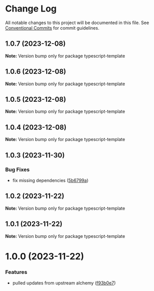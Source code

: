 # Change Log

All notable changes to this project will be documented in this file.
See [Conventional Commits](https://conventionalcommits.org) for commit guidelines.

## 1.0.7 (2023-12-08)

**Note:** Version bump only for package typescript-template

## 1.0.6 (2023-12-08)

**Note:** Version bump only for package typescript-template

## 1.0.5 (2023-12-08)

**Note:** Version bump only for package typescript-template

## 1.0.4 (2023-12-08)

**Note:** Version bump only for package typescript-template

## 1.0.3 (2023-11-30)

### Bug Fixes

- fix missing dependencies ([5b6799a](https://github.com/b2network/aa-sdk/commit/5b6799ae42650dc48c176cfdab27b464ccdbc45b))

## 1.0.2 (2023-11-22)

**Note:** Version bump only for package typescript-template

## 1.0.1 (2023-11-22)

**Note:** Version bump only for package typescript-template

# 1.0.0 (2023-11-22)

### Features

- pulled updates from upstream alchemy ([f93b0e7](https://b2network/commits/f93b0e725d66ec57ff2e012169a60e52b9b334c7))
